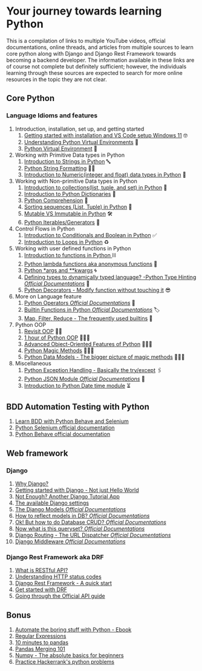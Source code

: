 Your journey towards learning Python
================================================================
This is a compilation of links to multiple YouTube videos, official documentations, online threads, and articles from
multiple sources to learn core python along with Django and Django Rest Framework towards becoming a backend developer.
The information available in these links are of course not complete but definitely sufficient; however, the individuals
learning through these sources are expected to search for more online resources in the topic they are not clear.

Core Python
----------------------------------------------------------------

### Language Idioms and features

1. Introduction, installation, set up, and getting started
    1. [Getting started with installation and VS Code setup Windows 11](https://www.youtube.com/watch?v=daCSwO-T7sY) 🤓
    2. [Understanding Python Virtual Environments](https://youtu.be/IAvAlS0CuxI) 🤯
    3. [Python Virtual Environment](https://youtu.be/N5vscPTWKOk) 🥱
2. Working with Primitive Data types in Python
    1. [Introduction to Strings in Python](https://youtu.be/k9TUPpGqYTo?list=PL-osiE80TeTt2d9bfVyTiXJA-UTHn6WwU) 🔤
    2. [Python String Formatting](https://youtu.be/vTX3IwquFkc) 🙆🏻
    3. [Introduction to Numeric(integer and float) data types in Python](https://youtu.be/khKv-8q7YmY?list=PL-osiE80TeTt2d9bfVyTiXJA-UTHn6WwU) 🤦
3. Working with Non-primitive Data types in Python
    1. [Introduction to collections(list, tuple, and set) in Python](https://youtu.be/W8KRzm-HUcc?list=PL-osiE80TeTt2d9bfVyTiXJA-UTHn6WwU) 💼
    2. [Introduction to Python Dictionaries](https://youtu.be/daefaLgNkw0?list=PL-osiE80TeTt2d9bfVyTiXJA-UTHn6WwU) 📓
    3. [Python Comprehension](https://youtu.be/3dt4OGnU5sM) 🧾
    4. [Sorting sequences (List, Tuple) in Python](https://youtu.be/D3JvDWO-BY4) 🔄
    5. [Mutable VS Immutable in Python](https://www.youtube.com/watch?v=2pCxRTu5SHc) 🛠
    6. [Python Iterables/Generators](https://stackoverflow.com/questions/231767/what-does-the-yield-keyword-do-in-python) 💨
4. Control Flows in Python
    1. [Introduction to Conditionals and Boolean in Python](https://youtu.be/DZwmZ8Usvnk?list=PL-osiE80TeTt2d9bfVyTiXJA-UTHn6WwU) ✅
    2. [Introduction to Loops in Python](https://youtu.be/6iF8Xb7Z3wQ?list=PL-osiE80TeTt2d9bfVyTiXJA-UTHn6WwU) ♻️
5. Working with user defined functions in Python
    1. [Introduction to functions in Python ](https://youtu.be/9Os0o3wzS_I?list=PL-osiE80TeTt2d9bfVyTiXJA-UTHn6WwU) ⛓
    2. [Python lambda functions aka anonymous functions](https://www.youtube.com/watch?v=BcbVe1r2CYc) 🤡
    3. [Python *args and **kwargs](https://realpython.com/python-kwargs-and-args/) 🌀
    4. [Defining types to dynamically typed language? -Python Type Hinting *Official Documentations*](https://docs.python.org/3.7/library/typing.html) 📢
    5. [Python Decorators - Modify function without touching it](https://youtu.be/r7Dtus7N4pI?t=70) 😎
6. More on Language feature
    1. [Python Operators *Official Documentations*](https://docs.python.org/3/reference/expressions.html#the-power-operator) 📮
    2. [Builtin Functions in Python *Official Documentations*](https://docs.python.org/3/library/functions.html) 🏷
    3. [Map, Filter, Reduce - The frequently used builtins](https://www.youtube.com/watch?v=cKlnR-CB3tk) 📯
7. Python OOP
    1. [Revisit OOP](https://www.youtube.com/watch?v=m_MQYyJpIjg) 🙍🏽
    2. [1 hour of Python OOP](https://www.youtube.com/watch?v=JeznW_7DlB0) 🙍🏽‍♂️
    3. [Advanced Object-Oriented Features of Python](https://uwpce-pythoncert.github.io/SystemDevelopment/advanced_oo.html) 🙎🏽‍♂️
    4. [Python Magic Methods](https://www.youtube.com/watch?v=KSiRzuSx120) 🦹🏽‍♂️
    5. [Python Data Models - The bigger picture of magic methods](https://docs.python.org/3/reference/datamodel.html) 🕵🏽‍♂️
8. Miscellaneous
    1. [Python Exception Handling - Basically the try/except](https://www.youtube.com/watch?v=ZUqGMDppEDs) 🖇
    2. [Python JSON Module *Official Documentations*](https://docs.python.org/3/library/json.html) 🔐
    3. [Introduction to Python Date time module](https://youtu.be/eirjjyP2qcQ) ⏳

## BDD Automation Testing with Python

1. [Learn BDD with Python Behave and Selenium](https://www.youtube.com/watch?v=JIyvAFBx2Fw&list=PLUDwpEzHYYLsARXz1o3Ldt1FnvRbvlxsS)  
2. [Python Selenium official documentation](https://selenium-python.readthedocs.io/)  
3. [Python Behave official documentation](https://behave.readthedocs.io/en/stable/)

Web framework
----------------------------------------------------------------

### Django

1. [Why Django?](https://developer.mozilla.org/en-US/docs/Learn/Server-side/Django/Introduction)
2. [Getting started with Django - Not just Hello World](https://docs.djangoproject.com/en/4.2/intro/tutorial01/)
3. [Not Enough? Another Django Tutorial App](https://developer.mozilla.org/en-US/docs/Learn/Server-side/Django/Tutorial_local_library_website)
4. [The available Django settings](https://docs.djangoproject.com/en/4.2/ref/settings/)
5. [The Django Models *Official Documentations*](https://docs.djangoproject.com/en/4.2/topics/db/models/)
6. [How to reflect models in DB? *Official Documentations*](https://docs.djangoproject.com/en/4.2/topics/migrations/)
7. [Ok! But how to do Database CRUD? *Official Documentations*](https://docs.djangoproject.com/en/4.2/topics/db/queries/)
8. [Now what is this queryset? *Official Documentations*](https://docs.djangoproject.com/en/4.2/ref/models/querysets/)
9. [Django Routing - The URL Dispatcher *Official
   Documentations*](https://docs.djangoproject.com/en/4.2/topics/http/urls/)
10. [Django Middleware *Official Documentations*](https://docs.djangoproject.com/en/4.2/topics/http/middleware/#)

### Django Rest Framework aka DRF

1. [What is RESTful API?](https://aws.amazon.com/what-is/restful-api/)
2. [Understanding HTTP status codes](https://developer.mozilla.org/en-US/docs/Web/HTTP/Status)
3. [Django Rest Framework - A quick start](https://developer.mozilla.org/en-US/docs/Web/HTTP/Status)
4. [Get started with DRF](https://www.django-rest-framework.org/tutorial/1-serialization/)
5. [Going through the Official API guide](https://www.django-rest-framework.org/api-guide/requests/)

Bonus
----------------------------------------------------------------

1. [Automate the boring stuff with Python - Ebook](https://automatetheboringstuff.com/)
2. [Regular Expressions](https://stackoverflow.com/questions/4736/learning-regular-expressions)
3. [10 minutes to pandas](https://pandas.pydata.org/docs/user_guide/10min.html)
4. [Pandas Merging 101](https://stackoverflow.com/questions/53645882/pandas-merging-101)
5. [Numpy - The absolute basics for beginners](https://numpy.org/doc/stable/user/absolute_beginners.html)
6. [Practice Hackerrank's python problems](https://www.hackerrank.com/domains/python)
